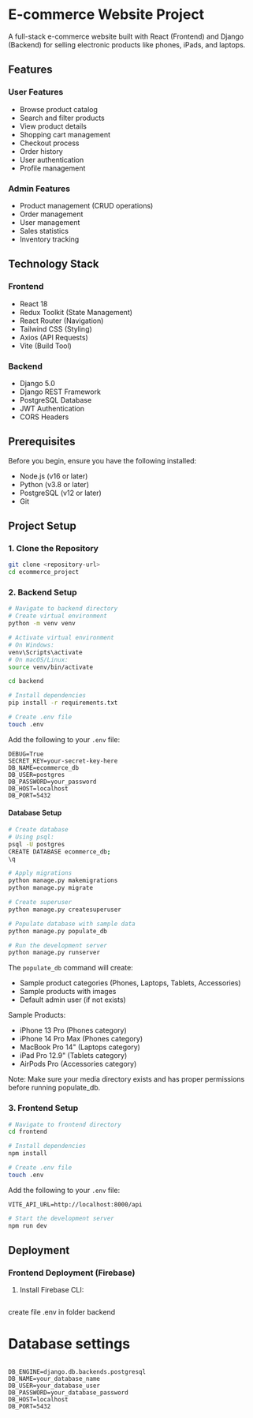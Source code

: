 # E-commerce Website Project

A full-stack e-commerce website built with React (Frontend) and Django (Backend) for selling electronic products like phones, iPads, and laptops.

## Features

### User Features

- Browse product catalog
- Search and filter products
- View product details
- Shopping cart management
- Checkout process
- Order history
- User authentication
- Profile management

### Admin Features

- Product management (CRUD operations)
- Order management
- User management
- Sales statistics
- Inventory tracking

## Technology Stack

### Frontend

- React 18
- Redux Toolkit (State Management)
- React Router (Navigation)
- Tailwind CSS (Styling)
- Axios (API Requests)
- Vite (Build Tool)

### Backend

- Django 5.0
- Django REST Framework
- PostgreSQL Database
- JWT Authentication
- CORS Headers

## Prerequisites

Before you begin, ensure you have the following installed:

- Node.js (v16 or later)
- Python (v3.8 or later)
- PostgreSQL (v12 or later)
- Git

## Project Setup

### 1. Clone the Repository

```bash
git clone <repository-url>
cd ecommerce_project
```

### 2. Backend Setup

```bash
# Navigate to backend directory
# Create virtual environment
python -m venv venv

# Activate virtual environment
# On Windows:
venv\Scripts\activate
# On macOS/Linux:
source venv/bin/activate

cd backend

# Install dependencies
pip install -r requirements.txt

# Create .env file
touch .env
```

Add the following to your `.env` file:

```env
DEBUG=True
SECRET_KEY=your-secret-key-here
DB_NAME=ecommerce_db
DB_USER=postgres
DB_PASSWORD=your_password
DB_HOST=localhost
DB_PORT=5432
```

#### Database Setup

```bash
# Create database
# Using psql:
psql -U postgres
CREATE DATABASE ecommerce_db;
\q

# Apply migrations
python manage.py makemigrations
python manage.py migrate

# Create superuser
python manage.py createsuperuser

# Populate database with sample data
python manage.py populate_db

# Run the development server
python manage.py runserver
```

The `populate_db` command will create:

- Sample product categories (Phones, Laptops, Tablets, Accessories)
- Sample products with images
- Default admin user (if not exists)

Sample Products:

- iPhone 13 Pro (Phones category)
- iPhone 14 Pro Max (Phones category)
- MacBook Pro 14" (Laptops category)
- iPad Pro 12.9" (Tablets category)
- AirPods Pro (Accessories category)

Note: Make sure your media directory exists and has proper permissions before running populate_db.

### 3. Frontend Setup

```bash
# Navigate to frontend directory
cd frontend

# Install dependencies
npm install

# Create .env file
touch .env
```

Add the following to your `.env` file:

```env
VITE_API_URL=http://localhost:8000/api
```

```bash
# Start the development server
npm run dev
```

## Deployment

### Frontend Deployment (Firebase)

1. Install Firebase CLI:

```

```

create file .env in folder backend

# Database settings

```

DB_ENGINE=django.db.backends.postgresql
DB_NAME=your_database_name
DB_USER=your_database_user
DB_PASSWORD=your_database_password
DB_HOST=localhost
DB_PORT=5432

```
